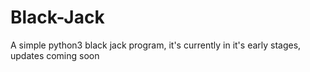 # Black-Jack
A simple python3 black jack program, it's currently in it's early stages, updates coming soon
